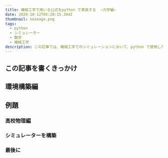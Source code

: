 ```yaml
---
title: 機械工学で用いる公式をpython で実装する  ~力学編~
date: 2020-10-12T05:20:15.394Z
thumbnail: noimage.png
tags:
  - python
  - シミュレーター
  - 数学
  - 機械工学
description: この記事では、機械工学でのシミュレーションにおいて、python で使用した際のコードの一覧をまとめました。
---
```

## この記事を書くきっかけ

## 環境構築編

## 例題
### 高校物理編
### シミュレーターを構築
### 最後に
